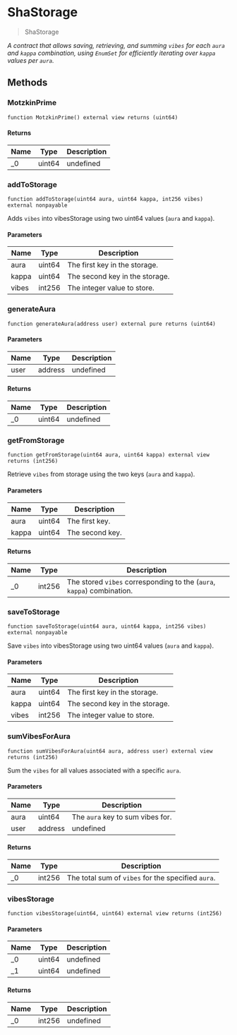 # ShaStorage



> ShaStorage



*A contract that allows saving, retrieving, and summing `vibes` for each `aura` and `kappa` combination,      using `EnumSet` for efficiently iterating over `kappa` values per `aura`.*

## Methods

### MotzkinPrime

```solidity
function MotzkinPrime() external view returns (uint64)
```






#### Returns

| Name | Type | Description |
|---|---|---|
| _0 | uint64 | undefined |

### addToStorage

```solidity
function addToStorage(uint64 aura, uint64 kappa, int256 vibes) external nonpayable
```

Adds `vibes` into vibesStorage using two uint64 values (`aura` and `kappa`).



#### Parameters

| Name | Type | Description |
|---|---|---|
| aura | uint64 | The first key in the storage. |
| kappa | uint64 | The second key in the storage. |
| vibes | int256 | The integer value to store. |

### generateAura

```solidity
function generateAura(address user) external pure returns (uint64)
```





#### Parameters

| Name | Type | Description |
|---|---|---|
| user | address | undefined |

#### Returns

| Name | Type | Description |
|---|---|---|
| _0 | uint64 | undefined |

### getFromStorage

```solidity
function getFromStorage(uint64 aura, uint64 kappa) external view returns (int256)
```

Retrieve `vibes` from storage using the two keys (`aura` and `kappa`).



#### Parameters

| Name | Type | Description |
|---|---|---|
| aura | uint64 | The first key. |
| kappa | uint64 | The second key. |

#### Returns

| Name | Type | Description |
|---|---|---|
| _0 | int256 | The stored `vibes` corresponding to the (`aura`, `kappa`) combination. |

### saveToStorage

```solidity
function saveToStorage(uint64 aura, uint64 kappa, int256 vibes) external nonpayable
```

Save `vibes` into vibesStorage using two uint64 values (`aura` and `kappa`).



#### Parameters

| Name | Type | Description |
|---|---|---|
| aura | uint64 | The first key in the storage. |
| kappa | uint64 | The second key in the storage. |
| vibes | int256 | The integer value to store. |

### sumVibesForAura

```solidity
function sumVibesForAura(uint64 aura, address user) external view returns (int256)
```

Sum the `vibes` for all values associated with a specific `aura`.



#### Parameters

| Name | Type | Description |
|---|---|---|
| aura | uint64 | The `aura` key to sum vibes for. |
| user | address | undefined |

#### Returns

| Name | Type | Description |
|---|---|---|
| _0 | int256 | The total sum of `vibes` for the specified `aura`. |

### vibesStorage

```solidity
function vibesStorage(uint64, uint64) external view returns (int256)
```





#### Parameters

| Name | Type | Description |
|---|---|---|
| _0 | uint64 | undefined |
| _1 | uint64 | undefined |

#### Returns

| Name | Type | Description |
|---|---|---|
| _0 | int256 | undefined |




